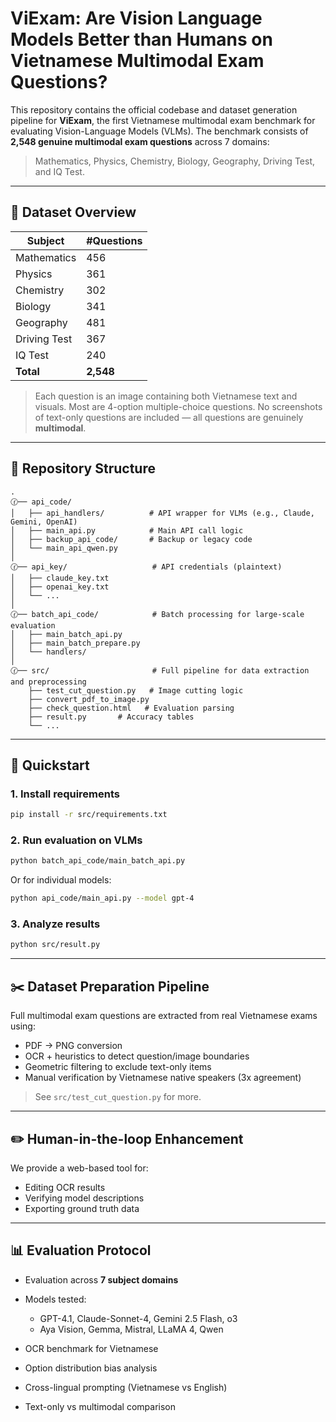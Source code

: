 # ViExam: Are Vision Language Models Better than Humans on Vietnamese Multimodal Exam Questions?

This repository contains the official codebase and dataset generation pipeline for **ViExam**, the first Vietnamese multimodal exam benchmark for evaluating Vision-Language Models (VLMs). The benchmark consists of **2,548 genuine multimodal exam questions** across 7 domains:

> Mathematics, Physics, Chemistry, Biology, Geography, Driving Test, and IQ Test.

---

## 🧪 Dataset Overview

| Subject      | #Questions |
| ------------ | ---------- |
| Mathematics  | 456        |
| Physics      | 361        |
| Chemistry    | 302        |
| Biology      | 341        |
| Geography    | 481        |
| Driving Test | 367        |
| IQ Test      | 240        |
| **Total**    | **2,548**  |

> Each question is an image containing both Vietnamese text and visuals. Most are 4-option multiple-choice questions. No screenshots of text-only questions are included — all questions are genuinely **multimodal**.

---

## 🧰 Repository Structure

```
.
🕜── api_code/
│   ├── api_handlers/          # API wrapper for VLMs (e.g., Claude, Gemini, OpenAI)
│   ├── main_api.py            # Main API call logic
│   ├── backup_api_code/       # Backup or legacy code
│   └── main_api_qwen.py
│
🕜── api_key/                   # API credentials (plaintext)
│   ├── claude_key.txt
│   ├── openai_key.txt
│   └── ...
│
🕜── batch_api_code/            # Batch processing for large-scale evaluation
│   ├── main_batch_api.py
│   ├── main_batch_prepare.py
│   └── handlers/
│
🕜── src/                       # Full pipeline for data extraction and preprocessing
    ├── test_cut_question.py   # Image cutting logic
    ├── convert_pdf_to_image.py
    ├── check_question.html   # Evaluation parsing
    ├── result.py       # Accuracy tables
    └── ...
```

---

## 🚀 Quickstart

### 1. Install requirements

```bash
pip install -r src/requirements.txt
```

### 2. Run evaluation on VLMs

```bash
python batch_api_code/main_batch_api.py
```

Or for individual models:

```bash
python api_code/main_api.py --model gpt-4
```

### 3. Analyze results

```bash
python src/result.py
```

---

## ✂️ Dataset Preparation Pipeline

Full multimodal exam questions are extracted from real Vietnamese exams using:

* PDF → PNG conversion
* OCR + heuristics to detect question/image boundaries
* Geometric filtering to exclude text-only items
* Manual verification by Vietnamese native speakers (3x agreement)

> See `src/test_cut_question.py` for more.

---

## ✏️ Human-in-the-loop Enhancement

We provide a web-based tool for:

* Editing OCR results
* Verifying model descriptions
* Exporting ground truth data

---

## 📊 Evaluation Protocol

* Evaluation across **7 subject domains**
* Models tested:

  * GPT-4.1, Claude-Sonnet-4, Gemini 2.5 Flash, o3
  * Aya Vision, Gemma, Mistral, LLaMA 4, Qwen
* OCR benchmark for Vietnamese
* Option distribution bias analysis
* Cross-lingual prompting (Vietnamese vs English)
* Text-only vs multimodal comparison